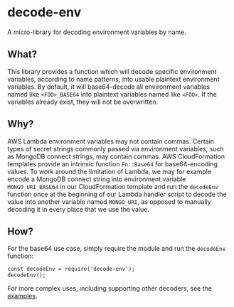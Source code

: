 # decode-env

A micro-library for decoding environment variables by name.

## What?

This library provides a function which will decode specific environment variables, according to name patterns, into usable plaintext environment variables. By default, it will base64-decode all environment variables named like `<FOO>_BASE64` into plaintext variables named like `<FOO>`. If the variables already exist, they will not be overwritten.

## Why?

AWS Lambda environment variables may not contain commas. Certain types of secret strings commonly passed via environment variables, such as MongoDB connect strings, may contain commas. AWS CloudFormation templates provide an intrinsic function `Fn::Base64` for base64-encoding values. To work around the limitation of Lambda, we may for example encode a MongoDB connect string into environment variable `MONGO_URI_BASE64` in our CloudFormation template and run the `decodeEnv` function once at the beginning of our Lambda handler script to decode the value into another variable named `MONGO_URI`, as opposed to manually decoding it in every place that we use the value.

## How?

For the base64 use case, simply require the module and run the `decodeEnv` function:

```
const decodeEnv = require('decode-env');
decodeEnv();
```

For more complex uses, including supporting other decoders, see the [examples](examples/).
